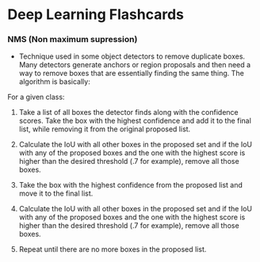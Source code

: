 # Deep Learning Flashcards

### NMS (Non maximum supression)

* Technique used in some object detectors to remove duplicate boxes. Many detectors generate anchors or region proposals and then need a way to remove boxes that are essentially finding the same thing. The algorithm is basically:

For a given class:

1. Take a list of all boxes the detector finds along with the confidence scores. Take the box with the highest confidence and add it to the final list, while removing it from the original proposed list. 

2. Calculate the IoU with all other boxes in the proposed set and if the IoU with any of the proposed boxes and the one with the highest score is higher than the desired threshold (.7 for example), remove all those boxes. 

3. Take the box with the highest confidence from the proposed list and move it to the final list.

4. Calculate the IoU with all other boxes in the proposed set and if the IoU with any of the proposed boxes and the one with the highest score is higher than the desired threshold (.7 for example), remove all those boxes. 

5. Repeat until there are no more boxes in the proposed list. 
